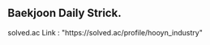 <h2> Baekjoon Daily Strick. </h2>

<div> solved.ac Link : "https://solved.ac/profile/hooyn_industry" </div>
